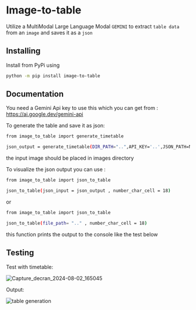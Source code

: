 # Image-to-table

Utilize a MultiModal Large Language Modal `GEMINI` to extract `table data` from an `image` and saves it as a `json`

## Installing

Install from PyPi using

```bash
python -m pip install image-to-table
```

## Documentation
You need a Gemini Api key to use this which you can get from : 
https://ai.google.dev/gemini-api

To generate the table and save it as json:

```bash
from image_to_table import generate_timetable

json_output = generate_timetable(DIR_PATH="..",API_KEY='..',JSON_PATH=None) -> str
```

the input image should be placed in images directory

To visualize the json output you can use :

```bash
from image_to_table import json_to_table

json_to_table(json_input = json_output , number_char_cell = 18)
```

or 

```bash
from image_to_table import json_to_table

json_to_table(file_path= ".." , number_char_cell = 18)
```
this function prints the output to the console like the test below

## Testing

Test with timetable:

![Capture_decran_2024-08-02_165045](https://github.com/user-attachments/assets/9b286d4e-a828-46e4-abe5-158c7d211d98)



Output:

![table generation](https://github.com/user-attachments/assets/3ef866f0-a975-4e8e-8c55-b3d28829bd13)


